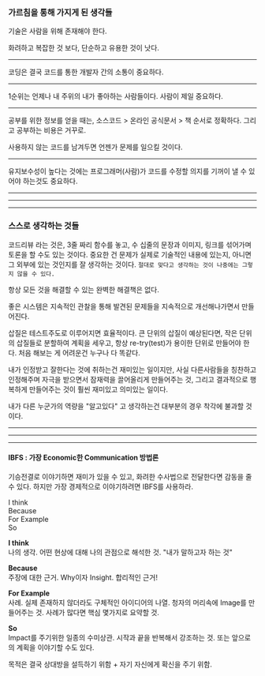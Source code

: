 ### 가르침을 통해 가지게 된 생각들

기술은 사람을 위해 존재해야 한다.  

화려하고 복잡한 것 보다, 단순하고 유용한 것이 낫다.  

---  

코딩은 결국 코드를 통한 개발자 간의 소통이 중요하다.  

---  
1순위는 언제나 내 주위의 내가 좋아하는 사람들이다. 사람이 제일 중요하다.  

---  
공부를 위한 정보를 얻을 때는, 소스코드 > 온라인 공식문서 > 책 순서로 정확하다. 그리고 공부하는 비용은 거꾸로.  

사용하지 않는 코드를 남겨두면 언젠가 문제를 일으킬 것이다.

---  
유지보수성이 높다는 것에는 프로그래머(사람)가 코드를 수정할 의지를 기꺼이 낼 수 있어야 하는것도 중요하다.



---  
---
---

### 스스로 생각하는 것들  

코드리뷰 라는 것은, 3줄 짜리 함수를 놓고, 수 십줄의 문장과 이미지, 링크를 섞어가며 토론을 할 수도 있는 것이다. 중요한 건 문제가 실제로 기술적인 내용에 있는지, 아니면 그 외부에 있는 것인지를 잘 생각하는 것이다. `절대로 맞다고 생각하는 것이 나중에는 그렇지 않을 수 있다.`

항상 모든 것을 해결할 수 있는 완벽한 해결책은 없다.  

좋은 시스템은 지속적인 관찰을 통해 발견된 문제들을 지속적으로 개선해나가면서 만들어진다.  

삽질은 테스트주도로 이루어지면 효율적이다. 큰 단위의 삽질이 예상된다면, 작은 단위의 삽질들로 분할하여 계획을 세우고, 항상 re-try(test)가 용이한 단위로 만들어야 한다. 처음 해보는 게 어려운건 누구나 다 똑같다.  

내가 인정받고 잘한다는 것에 취하는건 재미있는 일이지만, 사실 다른사람들을 칭찬하고 인정해주며 자극을 받으면서 잠재력을 끌어올리게 만들어주는 것, 그리고 결과적으로 행복하게 만들어주는 것이 훨씬 재미있고 의미있는 일이다.  

내가 다른 누군가의 역량을 "알고있다" 고 생각하는건 대부분의 경우 착각에 불과할 것이다.  


---  
---  
---  

#### IBFS : 가장 Economic한 Communication 방법론  
기승전결로 이야기하면 재미가 있을 수 있고, 화려한 수사법으로 전달한다면 감동을 줄 수 있다. 하지만 가장 경제적으로 이야기하려면 IBFS를 사용하라.  

I think  
Because  
For Example  
So  

**I think**  
나의 생각. 어떤 현상에 대해 나의 관점으로 해석한 것. "내가 말하고자 하는 것"  

**Because**  
주장에 대한 근거. Why이자 Insight. 합리적인 근거!  

**For Example**  
사례. 실제 존재하지 않더라도 구체적인 아이디어의 나열. 청자의 머리속에 Image를 만들어주는 것. 사례가 많다면 핵심 몇가지로 요약할 것.  

**So**  
Impact를 주기위한 일종의 수미상관. 시작과 끝을 반복해서 강조하는 것. 또는 앞으로의 계획을 이야기할 수도 있다.  

목적은 결국 상대방을 설득하기 위함 + 자기 자신에게 확신을 주기 위함.  